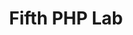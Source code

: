 ---
title:              "Fifth PHP Lab"
url:            
name:               "Fifth PHP Lab"
description:        "This lab includes exercises for implementing a for loop and performing form validation."
short-description:  "PHP, Loops and Form Validation"
resource-link:      "/assets/courses/c50141/fifth-php-lab"
resource-hash:      "fifth-php-lab"
img-src-dir:        /img/50141/
---